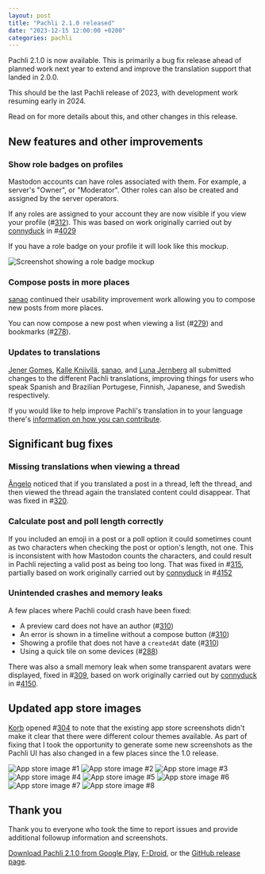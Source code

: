 ```yaml
---
layout: post
title: "Pachli 2.1.0 released"
date: "2023-12-15 12:00:00 +0200"
categories: pachli
---
```

Pachli 2.1.0 is now available. This is primarily a bug fix release ahead of planned work next year to extend and improve the translation support that landed in 2.0.0.

This should be the last Pachli release of 2023, with development work resuming early in 2024.

Read on for more details about this, and other changes in this release.

<!--more-->

## New features and other improvements

### Show role badges on profiles

Mastodon accounts can have roles associated with them. For example, a server's "Owner", or "Moderator". Other roles can also be created and assigned by the server operators.

If any roles are assigned to your account they are now visible if you view your profile (#[312](https://github.com/pachli/pachli-android/pull/312)). This was based on work originally carried out by [connyduck](https://chaos.social/@ConnyDuck) in #[4029](https://github.com/tuskyapp/Tusky/pull/4029)

If you have a role badge on your profile it will look like this mockup.

![Screenshot showing a role badge mockup](/assets/posts/2023-12-xx-2.1-release/role-badge.png)


### Compose posts in more places

[sanao](https://mastodon.social/@sanao1006) continued their usability improvement work allowing you to compose new posts from more places.

You can now compose a new post when viewing a list (#[279](https://github.com/pachli/pachli-android/pull/279)) and bookmarks (#[278](https://github.com/pachli/pachli-android/pull/278)).

### Updates to translations

[Jener Gomes](https://github.com/JenerGomes), [Kalle Kniivilä](https://github.com/kallekn), [sanao](https://github.com/sanao1006), and [Luna Jernberg](https://github.com/bittin) all submitted changes to the different Pachli translations, improving things for users who speak Spanish and Brazilian Portugese, Finnish, Japanese, and Swedish respectively.

If you would like to help improve Pachli's translation in to your language there's [information on how you can contribute](https://github.com/pachli/pachli-android/blob/main/docs/contributing/translate.md).

## Significant bug fixes

### Missing translations when viewing a thread

[Ângelo](https://tinsuke.com/) noticed that if you translated a post in a thread, left the thread, and then viewed the thread again the translated content could disappear. That was fixed in #[320](https://github.com/pachli/pachli-android/pull/320).

### Calculate post and poll length correctly

If you included an emoji in a post or a poll option it could sometimes count as two characters when checking the post or option's length, not one. This is inconsistent with how Mastodon counts the characters, and could result in Pachli rejecting a valid post as being too long. That was fixed in #[315](https://github.com/pachli/pachli-android/pull/315), partially based on work originally carried out by [connyduck](https://chaos.social/@ConnyDuck) in #[4152](https://github.com/tuskyapp/Tusky/pull/4152)

### Unintended crashes and memory leaks

A few places where Pachli could crash have been fixed:

- A preview card does not have an author (#[310](https://github.com/pachli/pachli-android/pull/310))
- An error is shown in a timeline without a compose button (#[310](https://github.com/pachli/pachli-android/pull/310))
- Showing a profile that does not have a `createdAt` date (#[310](https://github.com/pachli/pachli-android/pull/310))
- Using a quick tile on some devices (#[288](https://github.com/pachli/pachli-android/pull/288))

There was also a small memory leak when some transparent avatars were displayed, fixed in #[309](https://github.com/pachli/pachli-android/pull/309), based on work originally carried out by [connyduck](https://chaos.social/@ConnyDuck) in #[4150](https://github.com/tuskyapp/Tusky/pull/4150).


## Updated app store images

[Korb](https://github.com/Korb) opened #[304](https://github.com/pachli/pachli-android/issues/304) to note that the existing app store screenshots didn't make it clear that there were different colour themes available. As part of fixing that I took the opportunity to generate some new screenshots as the Pachli UI has also changed in a few places since the 1.0 release.

![App store image #1](/assets/posts/2023-12-xx-2.1-release/01.png)
![App store image #2](/assets/posts/2023-12-xx-2.1-release/02.png)
![App store image #3](/assets/posts/2023-12-xx-2.1-release/03.png)
![App store image #4](/assets/posts/2023-12-xx-2.1-release/04.png)
![App store image #5](/assets/posts/2023-12-xx-2.1-release/05.png)
![App store image #6](/assets/posts/2023-12-xx-2.1-release/06.png)
![App store image #7](/assets/posts/2023-12-xx-2.1-release/07.png)
![App store image #8](/assets/posts/2023-12-xx-2.1-release/08.png)


## Thank you

Thank you to everyone who took the time to report issues and provide additional followup information and screenshots.

[Download Pachli 2.1.0 from Google Play](https://play.google.com/store/apps/details?id=app.pachli), [F-Droid](https://f-droid.org/en/packages/app.pachli/), or the [GitHub release page](https://github.com/pachli/pachli-android/releases/tag/v2.0.0).
